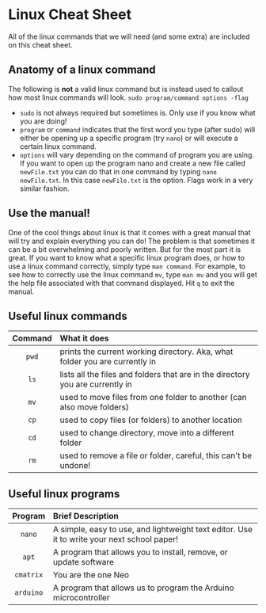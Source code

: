 # Linux Cheat Sheet
All of the linux commands that we will need (and some extra) are included on this cheat sheet.

## Anatomy of a linux command
The following is **not** a valid linux command but is instead used to callout how most linux commands will look.
`sudo program/command options -flag`
* `sudo` is not always required but sometimes is. Only use if you know what you are doing!
* `program` or `command` indicates that the first word you type (after sudo) will either be opening up a specific program (try `nano`) or will execute a certain linux command.
* `options` will vary depending on the command of program you are using. If you want to open up the program nano and create a new file called `newFile.txt` you can do that in one command by typing `nano newFile.txt`. In this case `newFile.txt` is the option. Flags work in a very similar fashion.

## Use the manual!
One of the cool things about linux is that it comes with a great manual that will try and explain everything you can do! The problem is that sometimes it can be a bit overwhelming and poorly written. But for the most part it is great. If you want to know what a specific linux program does, or how to use a linux command correctly, simply type `man command`. For example, to see how to correctly use the linux command `mv`, type `man mv` and you will get the help file associated with that command displayed. Hit `q` to exit the manual.

## Useful linux commands
| Command | What it does |
|:-------:|:-------------|
|`pwd`    | prints the current working directory. Aka, what folder you are currently in |
|`ls`     | lists all the files and folders that are in the directory you are currently in |
|`mv`     | used to move files from one folder to another (can also move folders) |
|`cp`     | used to copy files (or folders) to another location |
|`cd`     | used to change directory, move into a different folder |
|`rm`     | used to remove a file or folder, careful, this can't be undone! |

## Useful linux programs
| Program | Brief Description |
|:-------:|:------------------|
|`nano`   | A simple, easy to use, and lightweight text editor. Use it to write your next school paper!|
|`apt`    | A program that allows you to install, remove, or update software |
|`cmatrix`| You are the one Neo |
|`arduino`| A program that allows us to program the Arduino microcontroller|
